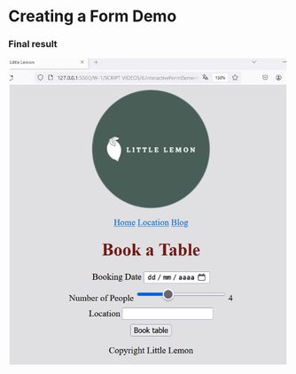 # Creating a Form Demo

### Final result
<p align = "center">
  <img src= "./result.png" width=500>
</p>